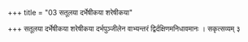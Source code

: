 +++
title = "03 सतूलया दर्भेषीकया शरेषीकया"

+++
सतूलया दर्भेषीकया शरेषीकया दर्भपुञ्जीलेन वाभ्यन्तरं द्विर्दक्षिणमनिधावमानः । सकृत्सव्यम् ३